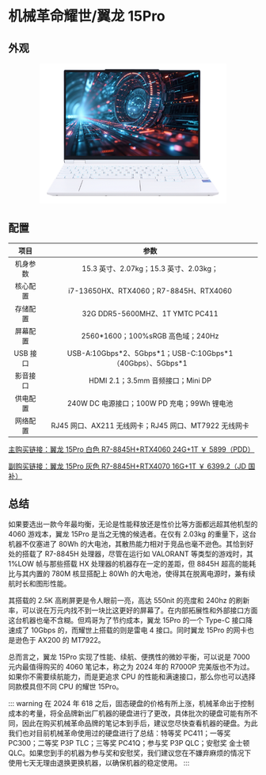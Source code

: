 # 机械革命耀世/翼龙 15Pro

## 外观

<div style="margin: 0 auto; text-align: center; width: 75%"><img src="./assets/耀世15PRO.png" /></div>

## 配置

|   项目   |                              参数                              |
| :------: | :------------------------------------------------------------: |
| 机身参数 |             15.3 英寸、2.07kg；15.3 英寸、2.03kg；             |
| 核心配置 |             i7-13650HX、RTX4060；R7-8845H、RTX4060             |
| 存储配置 |                32G DDR5-5600MHZ、1T YMTC PC411                 |
| 屏幕配置 |               2560\*1600；100%sRGB 高色域；240Hz               |
| USB 接口 | USB-A:10Gbps\*2、5Gbps\*1；USB-C:10Gbps\*1（40Gbps）、5Gbps\*1 |
| 影音接口 |               HDMI 2.1；3.5mm 音频接口；Mini DP                |
| 供电配置 |          240W DC 电源接口；100W PD 充电；99Wh 锂电池           |
| 网络配置 |     RJ45 网口、AX211 无线网卡；RJ45 网口、MT7922 无线网卡      |

[主购买链接：翼龙 15Pro 白色 R7-8845H+RTX4060 24G+1T ￥ 5899（PDD）](https://mobile.yangkeduo.com/goods.html?ps=1WtIB7NYMe)

[副购买链接：翼龙 15Pro 灰色 R7-8845H+RTX4070 16G+1T ￥ 6399.2（JD 国补）](https://3.cn/2b2-cUV3)

## 总结

如果要选出一款今年最均衡，无论是性能释放还是性价比等方面都远超其他机型的 4060 游戏本，翼龙 15Pro 是当之无愧的候选者。在仅有 2.03kg 的重量下，这台机器不仅塞进了 80Wh 的大电池，其散热能力相对于竞品也毫不逊色。其恰到好处的搭载了 R7-8845H 处理器，尽管在运行如 VALORANT 等类型的游戏时，其 1%LOW 帧与那些搭载 HX 处理器的机器存在一定的差距，但 8845H 超高的能耗比与其内置的 780M 核显搭配上 80Wh 的大电池，使得其在脱离电源时，兼有续航时长和图形性能。

其搭载的 2.5K 高刷屏更是令人眼前一亮，高达 550nit 的亮度和 240hz 的刷新率，可以说在万元内找不到一块比这更好的屏幕了。在内部拓展性和外部接口方面这台机器也毫不含糊。但鸡哥为了节约成本，翼龙 15Pro 的一个 Type-C 接口降速成了 10Gbps 的，而耀世上搭载的则是雷电 4 接口。同时翼龙 15Pro 的网卡也是逊色于 AX200 的 MT7922。

总而言之，翼龙 15Pro 实现了性能、续航、便携性的微妙平衡，可以说是 7000 元内最值得购买的 4060 笔记本，称之为 2024 年的 R7000P 完美版也不为过。如果你不需要续航能力，而是更追求 CPU 的性能和满速接口，那么你也可以选择同款模具但不同 CPU 的耀世 15Pro。

::: warning
在 2024 年 618 之后，固态硬盘的价格有所上涨，机械革命出于控制成本的考量，将全品牌新出厂机器的硬盘进行了更改，具体批次的硬盘可能有所不同，因此在购买机械革命品牌的笔记本到手后，建议您尽快查看机器的硬盘。为此我们也对目前机械革命使用过的硬盘进行了总结：特等奖 PC411；一等奖 PC300；二等奖 P3P TLC；三等奖 PC41Q；参与奖 P3P QLC；安慰奖 金士顿 QLC。如果您到手的机器为参与奖和安慰奖，我们建议您在不嫌弃麻烦的情况下使用七天无理由退换更换机器，以确保机器的稳定使用。
:::